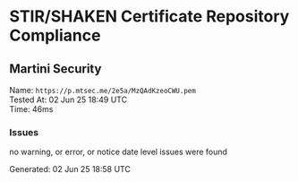 # STIR/SHAKEN Certificate Repository Compliance

## Martini Security

Name: `https://p.mtsec.me/2e5a/MzQAdKzeoCWU.pem`\
Tested At: 02 Jun 25 18:49 UTC\
Time: 46ms

### Issues

no warning, or error, or notice date level issues were found

Generated: 02 Jun 25 18:58 UTC
